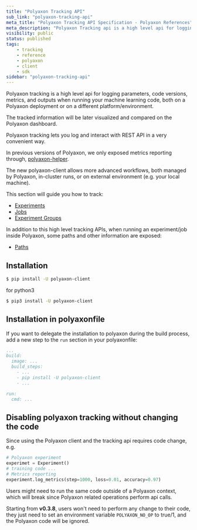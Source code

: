 ```yaml
---
title: "Polyaxon Tracking API"
sub_link: "polyaxon-tracking-api"
meta_title: "Polyaxon Tracking API Specification - Polyaxon References"
meta_description: "Polyaxon Tracking api is a high level api for logging parameters, code versions, metrics, and outputs when running your machine learning code, both on a Polyaxon deployment or on a different platform/environment."
visibility: public
status: published
tags:
    - tracking
    - reference
    - polyaxon
    - client
    - sdk
sidebar: "polyaxon-tracking-api"
---
```


Polyaxon tracking is a high level api for logging parameters, 
code versions, metrics, and outputs when running your machine learning code,
both on a Polyaxon deployment or on a different platform/environment.

The tracked information will be later visualized and compared on the Polyaxon dashboard.

Polyaxon tracking lets you log and interact with REST API in a very convenient way.


In previous versions of Polyaxon, we only exposed metrics reporting through, [polyaxon-helper](polyaxon_helper).

The new polyaxon-client allows more advanced workflows, both managed by Polyaxon, in-cluster runs, or on external environment (e.g. your local machine).

This section will guide you how to track:

 * [Experiments](/references/polyaxon-tracking-api/experiments/)
 * [Jobs](/references/polyaxon-tracking-api/jobs/)
 * [Experiment Groups](/references/polyaxon-tracking-api/experiment-groups/)
 
In addition to this high level tracking APIs, when running an experiment/job inside Polyaxon, 
some paths and other information are exposed: 

 * [Paths](/references/polyaxon-tracking-api/paths/)

## Installation

```bash
$ pip install -U polyaxon-client
```

for python3

```bash
$ pip3 install -U polyaxon-client
```


## Installation in polyaxonfile

If you want to delegate the installation to polyaxon during the build process,
add a new step to the `run` section in your polyaxonfile:

```yaml
...
build:
  image: ...
  build_steps:
    - ...
    - pip install -U polyaxon-client
    - ...

run:
  cmd: ...
```

## Disabling polyaxon tracking without changing the code

Since using the Polyaxon client and the tracking api requires code change, e.g.

```python
# Polyaxon experiment
experimet = Experiment()
# training code ...
# Metrics reporting
experiment.log_metrics(step=1000, loss=0.01, accuracy=0.97)
``` 

Users might need to run the same code outside of a Polyaxon context, 
which will break since Polyaxon related operations perform api calls.
  
Starting from **v0.3.8**, users won't need to perform any change to their code, 
they just need to set an environment variable `POLYAXON_NO_OP` to true/1, and the Polyaxon code will be ignored.   
